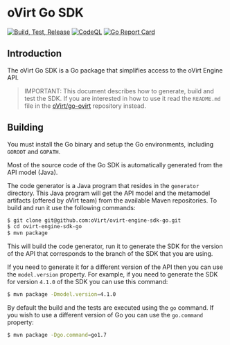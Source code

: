 # oVirt Go SDK 
[![Build, Test, Release](https://github.com/oVirt/ovirt-engine-sdk-go/actions/workflows/build.yaml/badge.svg)](https://github.com/oVirt/ovirt-engine-sdk-go/actions/workflows/build.yaml)
[![CodeQL](https://github.com/oVirt/ovirt-engine-sdk-go/actions/workflows/github-code-scanning/codeql/badge.svg)](https://github.com/oVirt/ovirt-engine-sdk-go/actions/workflows/github-code-scanning/codeql)
[![Go Report Card](https://goreportcard.com/badge/github.com/oVirt/ovirt-engine-sdk-go)](https://goreportcard.com/report/github.com/oVirt/ovirt-engine-sdk-go)


## Introduction

The oVirt Go SDK is a Go package that simplifies access to the
oVirt Engine API.

> IMPORTANT: This document describes how to generate, build and test the
SDK. If you are interested in how to use it read the `README.md` file
in the [oVirt/go-ovirt](https://github.com/oVirt/go-ovirt) repository instead.

## Building

You must install the Go binary and setup the Go environments, including
`GOROOT` and `GOPATH`.

Most of the source code of the Go SDK is automatically generated
from the API model (Java).

The code generator is a Java program that resides in the `generator`
directory. This Java program will get the API model and the metamodel
artifacts (offered by oVirt team) from the available Maven repositories. 
To build and run it use the following commands:

```bash
$ git clone git@github.com:oVirt/ovirt-engine-sdk-go.git
$ cd ovirt-engine-sdk-go
$ mvn package
```

This will build the code generator, run it to generate the SDK for the
version of the API that corresponds to the branch of the SDK that you
are using.

If you need to generate it for a different version of the API then you
can use the `model.version` property. For example, if you need to
generate the SDK for version `4.1.0` of the SDK you can use this
command:
```bash
$ mvn package -Dmodel.version=4.1.0
```

By default the build and the tests are executed using the `go` command.
If you wish to use a different version of Go you can use the
`go.command` property:
```bash
$ mvn package -Dgo.command=go1.7
```
